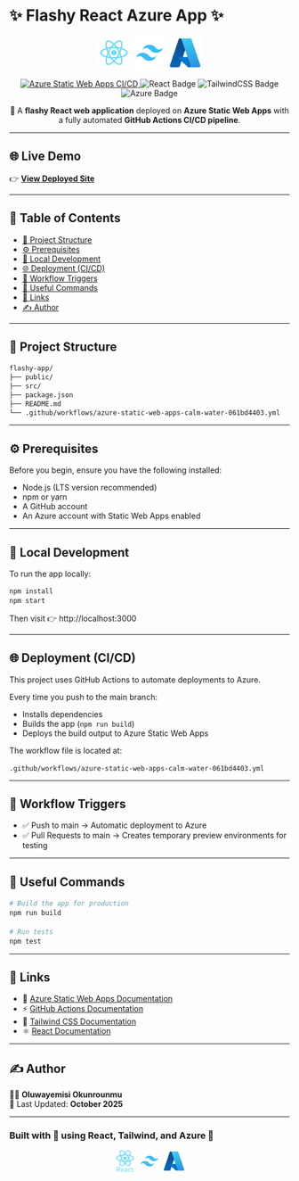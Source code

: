 # ✨ Flashy React Azure App ✨

<p align="center">
  <img src="https://raw.githubusercontent.com/github/explore/main/topics/react/react.png" width="60" alt="React Logo"/>
  <img src="https://raw.githubusercontent.com/github/explore/main/topics/tailwind/tailwind.png" width="60" alt="Tailwind Logo"/>
  <img src="https://raw.githubusercontent.com/github/explore/main/topics/azure/azure.png" width="60" alt="Azure Logo"/>
</p>

<p align="center">
  <a href="https://github.com/Yemmmyc/flashy-react-azure/actions/workflows/azure-static-web-apps-calm-water-061bd4403.yml">
    <img src="https://github.com/Yemmmyc/flashy-react-azure/actions/workflows/azure-static-web-apps-calm-water-061bd4403.yml/badge.svg" alt="Azure Static Web Apps CI/CD" />
  </a>
  <img src="https://img.shields.io/badge/React-18-blue?logo=react" alt="React Badge" />
  <img src="https://img.shields.io/badge/TailwindCSS-3.4-blueviolet?logo=tailwind-css" alt="TailwindCSS Badge" />
  <img src="https://img.shields.io/badge/Deployed%20on-Azure-blue?logo=microsoftazure" alt="Azure Badge" />
</p>

<p align="center">
  🚀 A <strong>flashy React web application</strong> deployed on <strong>Azure Static Web Apps</strong> with a fully automated <strong>GitHub Actions CI/CD pipeline</strong>.
</p>

---

## 🌐 Live Demo

👉 **[View Deployed Site](https://calm-water-061bd4403.z01.azurefd.net)**

---

## 🧭 Table of Contents

- [📁 Project Structure](#-project-structure)
- [⚙️ Prerequisites](#️-prerequisites)
- [🧱 Local Development](#-local-development)
- [🌐 Deployment (CI/CD)](#-deployment-cicd)
- [🚦 Workflow Triggers](#-workflow-triggers)
- [🧪 Useful Commands](#-useful-commands)
- [🔗 Links](#-links)
- [✍️ Author](#️-author)

---

## 📁 Project Structure

```plaintext
flashy-app/
├── public/
├── src/
├── package.json
├── README.md
└── .github/workflows/azure-static-web-apps-calm-water-061bd4403.yml
```

---

## ⚙️ Prerequisites

Before you begin, ensure you have the following installed:

- Node.js (LTS version recommended)
- npm or yarn
- A GitHub account
- An Azure account with Static Web Apps enabled

---

## 🧱 Local Development

To run the app locally:

```bash
npm install
npm start
```

Then visit 👉 http://localhost:3000

---

## 🌐 Deployment (CI/CD)

This project uses GitHub Actions to automate deployments to Azure.

Every time you push to the main branch:

- Installs dependencies
- Builds the app (`npm run build`)
- Deploys the build output to Azure Static Web Apps

The workflow file is located at:

`.github/workflows/azure-static-web-apps-calm-water-061bd4403.yml`

---

## 🚦 Workflow Triggers

- ✅ Push to main → Automatic deployment to Azure
- ✅ Pull Requests to main → Creates temporary preview environments for testing

---

## 🧪 Useful Commands

```bash
# Build the app for production
npm run build

# Run tests
npm test
```

---

## 🔗 Links

- 📘 [Azure Static Web Apps Documentation](https://learn.microsoft.com/en-us/azure/static-web-apps/)
- ⚡ [GitHub Actions Documentation](https://docs.github.com/en/actions)
- 💅 [Tailwind CSS Documentation](https://tailwindcss.com/docs)
- ⚛️ [React Documentation](https://react.dev/)

---

## ✍️ Author

👩🏽 **Oluwayemisi Okunrounmu**  
📅 Last Updated: **October 2025**

---

### Built with 💙 using React, Tailwind, and Azure 🚀

<p align="center">
  <img src="https://raw.githubusercontent.com/devicons/devicon/master/icons/react/react-original-wordmark.svg" width="40" alt="React Logo"/>
  <img src="https://raw.githubusercontent.com/github/explore/main/topics/tailwind/tailwind.png" width="40" alt="Tailwind Logo"/>
  <img src="https://raw.githubusercontent.com/github/explore/main/topics/azure/azure.png" width="40" alt="Azure Logo"/>
</p>
